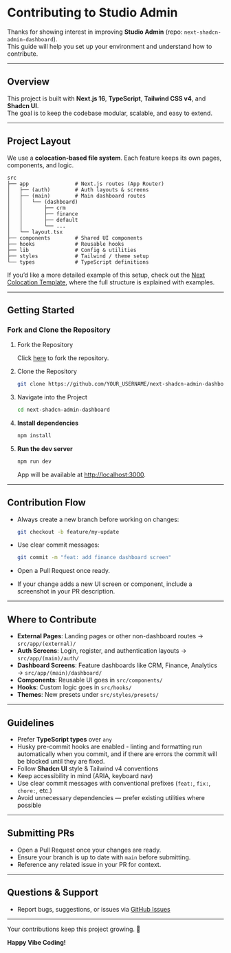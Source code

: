 # Contributing to Studio Admin

Thanks for showing interest in improving **Studio Admin** (repo: `next-shadcn-admin-dashboard`).  
This guide will help you set up your environment and understand how to contribute.

---

## Overview

This project is built with **Next.js 16**, **TypeScript**, **Tailwind CSS v4**, and **Shadcn UI**.  
The goal is to keep the codebase modular, scalable, and easy to extend.

---

## Project Layout

We use a **colocation-based file system**. Each feature keeps its own pages, components, and logic.

```
src
├── app               # Next.js routes (App Router)
│   ├── (auth)        # Auth layouts & screens
│   ├── (main)        # Main dashboard routes
│   │   └── (dashboard)
│   │       ├── crm
│   │       ├── finance
│   │       ├── default
│   │       └── ...
│   └── layout.tsx
├── components        # Shared UI components
├── hooks             # Reusable hooks
├── lib               # Config & utilities
├── styles            # Tailwind / theme setup
└── types             # TypeScript definitions
```

If you’d like a more detailed example of this setup, check out the [Next Colocation Template](https://github.com/arhamkhnz/next-colocation-template), where the full structure is explained with examples.

---

## Getting Started

### Fork and Clone the Repository

1. Fork the Repository

   Click [here](https://github.com/arhamkhnz/next-shadcn-admin-dashboard/fork) to fork the repository.

2. Clone the Repository
   ```bash
   git clone https://github.com/YOUR_USERNAME/next-shadcn-admin-dashboard.git
   ```
3. Navigate into the Project

   ```bash
   cd next-shadcn-admin-dashboard
   ```

4. **Install dependencies**

   ```bash
   npm install
   ```

5. **Run the dev server**
   ```bash
   npm run dev
   ```
   App will be available at [http://localhost:3000](http://localhost:3000).

---

## Contribution Flow

- Always create a new branch before working on changes:

  ```bash
  git checkout -b feature/my-update
  ```

- Use clear commit messages:

  ```bash
  git commit -m "feat: add finance dashboard screen"
  ```

- Open a Pull Request once ready.
- If your change adds a new UI screen or component, include a screenshot in your PR description.

---

## Where to Contribute

- **External Pages**: Landing pages or other non-dashboard routes → `src/app/(external)/`
- **Auth Screens**: Login, register, and authentication layouts → `src/app/(main)/auth/`
- **Dashboard Screens**: Feature dashboards like CRM, Finance, Analytics → `src/app/(main)/dashboard/`
- **Components**: Reusable UI goes in `src/components/`
- **Hooks**: Custom logic goes in `src/hooks/`
- **Themes**: New presets under `src/styles/presets/`

---

## Guidelines

- Prefer **TypeScript types** over `any`
- Husky pre-commit hooks are enabled - linting and formatting run automatically when you commit, and if there are errors the commit will be blocked until they are fixed.
- Follow **Shadcn UI** style & Tailwind v4 conventions
- Keep accessibility in mind (ARIA, keyboard nav)
- Use clear commit messages with conventional prefixes (`feat:`, `fix:`, `chore:`, etc.)
- Avoid unnecessary dependencies — prefer existing utilities where possible

---

## Submitting PRs

- Open a Pull Request once your changes are ready.
- Ensure your branch is up to date with `main` before submitting.
- Reference any related issue in your PR for context.

---

## Questions & Support

- Report bugs, suggestions, or issues via [GitHub Issues](https://github.com/arhamkhnz/next-shadcn-admin-dashboard/issues)

---

Your contributions keep this project growing. 🚀

**Happy Vibe Coding!**
